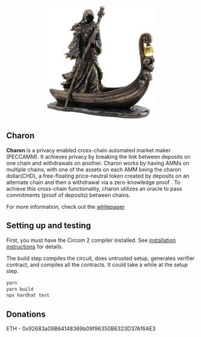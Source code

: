 <p align="center">
    <img src= './public/charon.jpg' height="300"/>
</p>


## Charon

<b>Charon</b> is a privacy enabled cross-chain automated market maker (PECCAMM). It achieves privacy by breaking the link between deposits on one chain and withdrawals on another.  Charon works by having AMMs on multiple chains, with one of the assets on each AMM being the charon dollar(CHD), a free-floating price-neutral token created by deposits on an alternate chain and then a withdrawal via a zero-knowledge proof . To achieve this cross-chain functionality, charon utilizes an oracle to pass commitments (proof of deposits) between chains.  

For more information, check out the [whitepaper](https://github.com/themandalore/charon/blob/main/public/whitepaper.pdf)

## Setting up and testing

First, you must have the Circom 2 compiler installed. See [installation
instructions](https://docs.circom.io/getting-started/installation/) for details.

The build step compiles the circuit, does untrusted setup, generates verifier contract, and compiles all the contracts. It could take a while at the setup step.

```sh
yarn
yarn build
npx hardhat test
```

## Donations

ETH - 0x92683a09B64148369b09f96350B6323D37Af6AE3